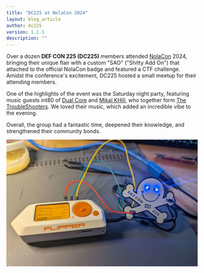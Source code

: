```yaml
---
title: "DC225 at NolaCon 2024"
layout: blog_article
author: dc225
version: 1.1.1
description: ""
---
```


Over a dozen **DEF CON 225 (DC225)** members attended [NolaCon](https://nolacon.com/) 2024, bringing their unique flair with a custom "SAO" ("Shitty Add On") that attached to the official NolaCon badge and featured a CTF challenge. Amidst the conference's excitement, DC225 hosted a small meetup for their attending members.

One of the highlights of the event was the Saturday night party, featuring music guests int80 of [Dual Core](https://dualcoremusic.com/) and [Mikal KHill](https://mikalkhill.bandcamp.com/), who together form [The TroubleShooters](https://thetroubleshooters.bandcamp.com/album/production). We loved their music, which added an incredible vibe to the evening.

Overall, the group had a fantastic time, deepened their knowledge, and strengthened their community bonds.

<img src="/assets/photos/dc225-2024-sao.jpg" class="img-responsive" alt="DC225 SAO" style="margin:0 auto" />
